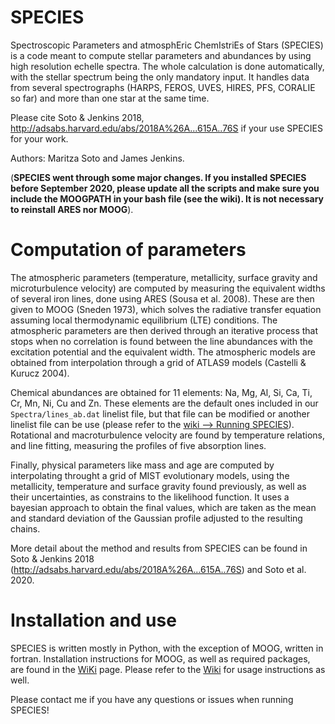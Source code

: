 # SPECIES

Spectroscopic Parameters and atmosphEric ChemIstriEs of Stars (SPECIES) is a code meant to compute stellar parameters and abundances by using high resolution echelle spectra. The whole calculation is done automatically, with the stellar spectrum being the only mandatory input. It handles data from several spectrographs (HARPS, FEROS, UVES, HIRES, PFS, CORALIE so far) and more than one star at the same time.

Please cite Soto & Jenkins 2018, http://adsabs.harvard.edu/abs/2018A%26A...615A..76S if your use SPECIES for your work.

Authors: Maritza Soto and James Jenkins.

(**SPECIES went through some major changes. If you installed SPECIES before September 2020, please update all the scripts and make sure you include the MOOGPATH in your bash file (see the wiki). It is not necessary to reinstall ARES nor MOOG**).

# Computation of parameters

The atmospheric parameters (temperature, metallicity, surface gravity and microturbulence velocity) are computed by measuring the equivalent widths of several iron lines, done using ARES (Sousa et al. 2008). These are then given to MOOG (Sneden 1973), which solves the radiative transfer equation assuming local thermodynamic equilibrium (LTE) conditions. The atmospheric parameters are then derived through an iterative process that stops when no correlation is found between the line abundances with the excitation potential and the equivalent width. The atmospheric models are obtained from interpolation through a grid of ATLAS9 models (Castelli & Kurucz 2004).

Chemical abundances are obtained for 11 elements: Na, Mg, Al, Si, Ca, Ti, Cr, Mn, Ni, Cu and Zn. These elements are the default ones included in our `Spectra/lines_ab.dat` linelist file, but that file can be modified or another linelist file can be use (please refer to the [wiki --> Running SPECIES](https://github.com/msotov/SPECIES/wiki/Running-SPECIES)). Rotational and macroturbulence velocity are found by temperature relations, and line fitting, measuring the profiles of five absorption lines.

Finally, physical parameters like mass and age are computed by interpolating throught a grid of MIST evolutionary models, using the metallicity, temperature and surface gravity found previously, as well as their uncertainties, as constrains to the likelihood function. It uses a bayesian approach to obtain the final values, which are taken as the mean and standard deviation of the Gaussian profile adjusted to the resulting chains.

More detail about the method and results from SPECIES can be found in Soto & Jenkins 2018 (http://adsabs.harvard.edu/abs/2018A%26A...615A..76S) and Soto et al. 2020.

# Installation and use

SPECIES is written mostly in Python, with the exception of MOOG, written in fortran. Installation instructions for MOOG, as well as required packages, are found in the [WiKi](https://github.com/msotov/SPECIES/wiki/Installation) page. Please refer to the [Wiki](https://github.com/msotov/SPECIES/wiki) for usage instructions as well. 

Please contact me if you have any questions or issues when running SPECIES!
